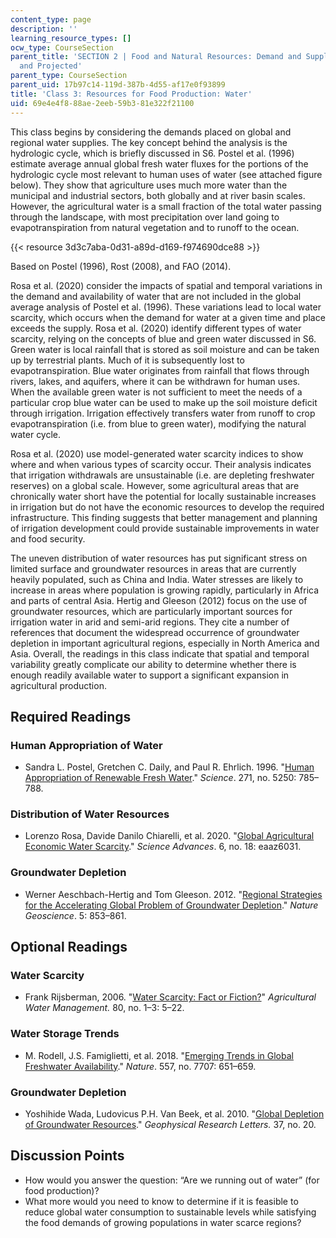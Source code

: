 ```yaml
---
content_type: page
description: ''
learning_resource_types: []
ocw_type: CourseSection
parent_title: 'SECTION 2 | Food and Natural Resources: Demand and Supply, Current
  and Projected'
parent_type: CourseSection
parent_uid: 17b97c14-119d-387b-4d55-af17e0f93899
title: 'Class 3: Resources for Food Production: Water'
uid: 69e4e4f8-88ae-2eeb-59b3-81e322f21100
---
```


This class begins by considering the demands placed on global and regional water supplies. The key concept behind the analysis is the hydrologic cycle, which is briefly discussed in S6. Postel et al. (1996) estimate average annual global fresh water fluxes for the portions of the hydrologic cycle most relevant to human uses of water (see attached figure below). They show that agriculture uses much more water than the municipal and industrial sectors, both globally and at river basin scales. However, the agricultural water is a small fraction of the total water passing through the landscape, with most precipitation over land going to evapotranspiration from natural vegetation and to runoff to the ocean.

{{< resource 3d3c7aba-0d31-a89d-d169-f974690dce88 >}}

Based on Postel (1996), Rost (2008), and FAO (2014).

Rosa et al. (2020) consider the impacts of spatial and temporal variations in the demand and availability of water that are not included in the global average analysis of Postel et al. (1996). These variations lead to local water scarcity, which occurs when the demand for water at a given time and place exceeds the supply. Rosa et al. (2020) identify different types of water scarcity, relying on the concepts of blue and green water discussed in S6. Green water is local rainfall that is stored as soil moisture and can be taken up by terrestrial plants. Much of it is subsequently lost to evapotranspiration. Blue water originates from rainfall that flows through rivers, lakes, and aquifers, where it can be withdrawn for human uses. When the available green water is not sufficient to meet the needs of a particular crop blue water can be used to make up the soil moisture deficit through irrigation. Irrigation effectively transfers water from runoff to crop evapotranspiration (i.e. from blue to green water), modifying the natural water cycle.

Rosa et al. (2020) use model-generated water scarcity indices to show where and when various types of scarcity occur. Their analysis indicates that irrigation withdrawals are unsustainable (i.e. are depleting freshwater reserves) on a global scale. However, some agricultural areas that are chronically water short have the potential for locally sustainable increases in irrigation but do not have the economic resources to develop the required infrastructure. This finding suggests that better management and planning of irrigation development could provide sustainable improvements in water and food security.

The uneven distribution of water resources has put significant stress on limited surface and groundwater resources in areas that are currently heavily populated, such as China and India. Water stresses are likely to increase in areas where population is growing rapidly, particularly in Africa and parts of central Asia. Hertig and Gleeson (2012) focus on the use of groundwater resources, which are particularly important sources for irrigation water in arid and semi-arid regions. They cite a number of references that document the widespread occurrence of groundwater depletion in important agricultural regions, especially in North America and Asia. Overall, the readings in this class indicate that spatial and temporal variability greatly complicate our ability to determine whether there is enough readily available water to support a significant expansion in agricultural production.

Required Readings
-----------------

### Human Appropriation of Water

*   Sandra L. Postel, Gretchen C. Daily, and Paul R. Ehrlich. 1996. "[Human Appropriation of Renewable Fresh Water](https://science.sciencemag.org/content/271/5250/785)." _Science_. 271, no. 5250: 785–788.
    

### Distribution of Water Resources

*   Lorenzo Rosa, Davide Danilo Chiarelli, et al. 2020. "[Global Agricultural Economic Water Scarcity](https://advances.sciencemag.org/content/6/18/eaaz6031)." _Science Advances_. 6, no. 18: eaaz6031.
    

### Groundwater Depletion

*   Werner Aeschbach-Hertig and Tom Gleeson. 2012. "[Regional Strategies for the Accelerating Global Problem of Groundwater Depletion](https://www.nature.com/articles/ngeo1617)." _Nature Geoscience_. 5: 853–861.
    

Optional Readings
-----------------

### Water Scarcity

*   Frank Rijsberman, 2006. "[Water Scarcity: Fact or Fiction?](https://www.sciencedirect.com/science/article/abs/pii/S0378377405002854)" _Agricultural Water Management._ 80, no. 1–3: 5–22.
    

### Water Storage Trends

*   M. Rodell, J.S. Famiglietti, et al. 2018. "[Emerging Trends in Global Freshwater Availability](https://www.nature.com/articles/s41586-018-0123-1)." _Nature_. 557, no. 7707: 651–659.
    

### Groundwater Depletion

*   Yoshihide Wada, Ludovicus P.H. Van Beek, et al. 2010. "[Global Depletion of Groundwater Resources](https://agupubs.onlinelibrary.wiley.com/doi/full/10.1029/2010GL044571)." _Geophysical Research Letters._ 37, no. 20.
    

Discussion Points
-----------------

*   How would you answer the question: “Are we running out of water” (for food production)?
*   What more would you need to know to determine if it is feasible to reduce global water consumption to sustainable levels while satisfying the food demands of growing populations in water scarce regions?